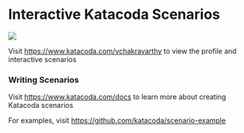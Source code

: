 # Interactive Katacoda Scenarios

[![](http://shields.katacoda.com/katacoda/vchakravarthy/count.svg)](https://www.katacoda.com/vchakravarthy "Get your profile on Katacoda.com")

Visit https://www.katacoda.com/vchakravarthy to view the profile and interactive scenarios

### Writing Scenarios
Visit https://www.katacoda.com/docs to learn more about creating Katacoda scenarios

For examples, visit https://github.com/katacoda/scenario-example
